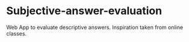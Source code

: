 # Subjective-answer-evaluation
Web App to evaluate descriptive answers. Inspiration taken from online classes. 
